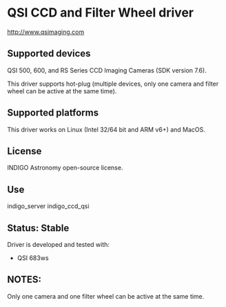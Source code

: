 # QSI CCD and Filter Wheel driver

http://www.qsimaging.com

## Supported devices

QSI 500, 600, and RS Series CCD Imaging Cameras (SDK version 7.6).

This driver supports hot-plug (multiple devices, only one camera and filter wheel can be active at the same time).

## Supported platforms

This driver works on Linux (Intel 32/64 bit and ARM v6+) and MacOS.

## License

INDIGO Astronomy open-source license.

## Use

indigo_server indigo_ccd_qsi

## Status: Stable

Driver is developed and tested with:
* QSI 683ws

## NOTES:
Only one camera and one filter wheel can be active at the same time.
